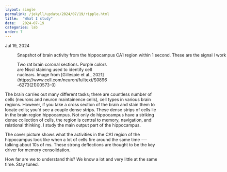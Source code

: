```yaml
---
layout: single
permalink: /jekyll/update/2024/07/19/ripple.html
title:  "What I study"
date:   2024-07-19
categories: lab
order: 7
---
```

Jul 19, 2024

<figure style="width: 1000px" class="align-center">
  <img src="{{ site.url }}{{ site.baseurl }}/assets/images/ripple.jpeg" alt="">
  <figcaption> Snapshot of brain activity from the hippocampus CA1 region within 1 second. These are the signal I work with on a daily basis. See text below. </figcaption>
</figure> 


<figure style="width: 300px" class="align-left">
  <img src="{{ site.url }}{{ site.baseurl }}/assets/images/brain.jpg" alt="">
  <figcaption> Two rat brain coronal sections. Purple colors are Nissl staining used to identify cell nuclears. Image from [Gillespie et al., 2021](https://www.cell.com/neuron/fulltext/S0896-6273(21)00573-0)</figcaption>
</figure> 

The brain carries out many different tasks; there are countless number of cells (neurons and neuron maintainence cells), cell types in various brain regions. However, if you take a cross section of the brain and stain them to locate cells; you'd see a couple dense strips. These dense strips of cells lie in the brain region hippocampus. Not only do hippocampus have a striking dense collection of cells, the region is central to memory, navigation, and relational thinking. I study the main output part of the hippocampus.

The cover picture shows what the activities in the CA1 region of the hippocampus look like when a lot of cells fire around the same time --- talking about 10s of ms. These strong deflections are thought to be the key driver for memory consolidation.

How far are we to understand this? We know a lot and very little at the same time. Stay tuned.

